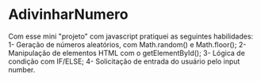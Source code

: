 # AdivinharNumero
Com esse mini "projeto" com javascript pratiquei as seguintes habilidades:
1- Geração de números aleatórios, com Math.random() e Math.floor();
2- Manipulação de elementos HTML com o getElementById();
3- Lógica de condição com IF/ELSE;
4- Solicitação de entrada do usuário pelo input number.
